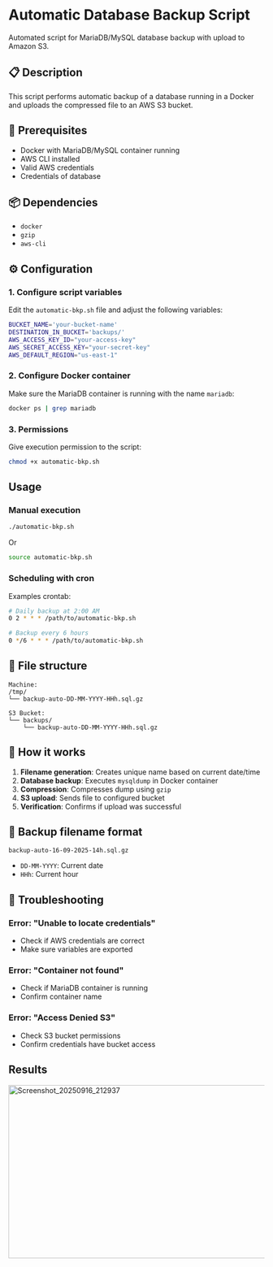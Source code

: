 # Automatic Database Backup Script

Automated script for MariaDB/MySQL database backup with upload to Amazon S3.

## 📋 Description

This script performs automatic backup of a database running in a Docker and uploads the compressed file to an AWS S3 bucket.

## 🔧 Prerequisites

- Docker with MariaDB/MySQL container running
- AWS CLI installed
- Valid AWS credentials
- Credentials of database

## 📦 Dependencies

- `docker`
- `gzip`
- `aws-cli`

## ⚙️ Configuration

### 1. Configure script variables

Edit the `automatic-bkp.sh` file and adjust the following variables:

```bash
BUCKET_NAME='your-bucket-name'
DESTINATION_IN_BUCKET='backups/'
AWS_ACCESS_KEY_ID="your-access-key"
AWS_SECRET_ACCESS_KEY="your-secret-key"
AWS_DEFAULT_REGION="us-east-1"
```

### 2. Configure Docker container

Make sure the MariaDB container is running with the name `mariadb`:

```bash
docker ps | grep mariadb
```

### 3. Permissions

Give execution permission to the script:

```bash
chmod +x automatic-bkp.sh
```

## Usage

### Manual execution

```bash
./automatic-bkp.sh
```

Or

```bash
source automatic-bkp.sh
```

### Scheduling with cron

Examples crontab:

```bash
# Daily backup at 2:00 AM
0 2 * * * /path/to/automatic-bkp.sh

# Backup every 6 hours
0 */6 * * * /path/to/automatic-bkp.sh
```

## 📁 File structure

```
Machine:
/tmp/
└── backup-auto-DD-MM-YYYY-HHh.sql.gz

S3 Bucket:
└── backups/
    └── backup-auto-DD-MM-YYYY-HHh.sql.gz
```

## 🔄 How it works

1. **Filename generation**: Creates unique name based on current date/time
2. **Database backup**: Executes `mysqldump` in Docker container
3. **Compression**: Compresses dump using `gzip`
4. **S3 upload**: Sends file to configured bucket
5. **Verification**: Confirms if upload was successful

## 📝 Backup filename format

```
backup-auto-16-09-2025-14h.sql.gz
```

- `DD-MM-YYYY`: Current date
- `HHh`: Current hour

## 🐛 Troubleshooting

### Error: "Unable to locate credentials"
- Check if AWS credentials are correct
- Make sure variables are exported

### Error: "Container not found"
- Check if MariaDB container is running
- Confirm container name

### Error: "Access Denied S3"
- Check S3 bucket permissions
- Confirm credentials have bucket access


## Results

<img width="1114" height="341" alt="Screenshot_20250916_212937" src="https://github.com/user-attachments/assets/991392e0-579e-40bf-afdd-3a66bb9704d8" />
